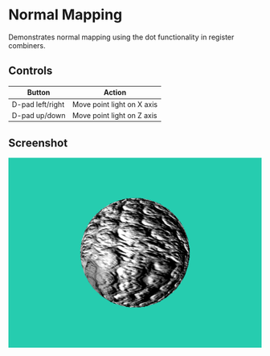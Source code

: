 # Normal Mapping

Demonstrates normal mapping using the dot functionality in register combiners.

## Controls
| **Button**       | **Action**                 |
| ---------------- | -------------------------- |
| D-pad left/right | Move point light on X axis |
| D-pad up/down    | Move point light on Z axis |

## Screenshot
![normal_mapping](_screenshots/normal_mapping.png)
